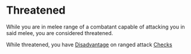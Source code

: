 # Threatened

While you are in melee range of a combatant capable of attacking you in said melee, you are considered threatened.

While threatened, you have [Disadvantage](../Dice%20Rolls/Disadvantage.md) on ranged attack [Checks](../Game%20Structure/Check.md)